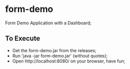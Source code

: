 # form-demo
Form Demo Application with a Dashboard;

## To Execute
- Get the form-demo.jar from the releases;
- Run 'java -jar form-demo.jar' (without quotes);
- Open http://localhost:8080/ on your browser, have fun;
